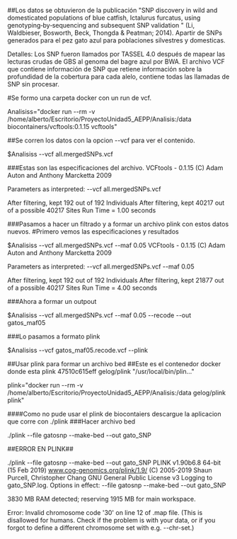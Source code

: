 ##Los datos se obtuvieron de la publicación "SNP discovery in wild and domesticated populations of blue catfish, Ictalurus furcatus, using genotyping‐by‐sequencing and subsequent SNP validation " (Li,
Waldbieser, Bosworth, Beck, Thongda & Peatman; 2014). Apartir de SNPs generados para el pez gato azul para poblaciones silvestres y domesticas.

Detalles: Los SNP fueron llamados por TASSEL 4.0 después de mapear las lecturas crudas de GBS al genoma del bagre azul por BWA. El archivo VCF que contiene información de SNP que retiene información sobre la profundidad de la cobertura para cada alelo, contiene todas las llamadas de SNP sin procesar.

#Se formo una carpeta docker con un run de vcf.

Analisiss="docker run --rm -v /home/alberto/Escritorio/ProyectoUnidad5_AEPP/Analisis:/data biocontainers/vcftools:0.1.15 vcftools"

##Se corren los datos con la opcion --vcf para ver el contenido.

$Analisiss --vcf all.mergedSNPs.vcf

###Estas son las especificaciones del archivo.
VCFtools - 0.1.15
(C) Adam Auton and Anthony Marcketta 2009

Parameters as interpreted:
	--vcf all.mergedSNPs.vcf

After filtering, kept 192 out of 192 Individuals
After filtering, kept 40217 out of a possible 40217 Sites
Run Time = 1.00 seconds

###Pasamos a hacer un filtrado y a formar un archivo plink con estos datos nuevos.
#Primero vemos las especificaciones y resultados

$Analisiss --vcf all.mergedSNPs.vcf --maf 0.05
VCFtools - 0.1.15
(C) Adam Auton and Anthony Marcketta 2009

Parameters as interpreted:
	--vcf all.mergedSNPs.vcf
	--maf 0.05

After filtering, kept 192 out of 192 Individuals
After filtering, kept 21877 out of a possible 40217 Sites
Run Time = 4.00 seconds


###Ahora a formar un outpout

$Analisiss --vcf all.mergedSNPs.vcf --maf 0.05 --recode --out gatos_maf05

###Lo pasamos a formato plink

$Analisiss --vcf gatos_maf05.recode.vcf --plink

##Usar plink para formar un archivo bed
##Este es el contenedor docker donde esta plink
47510c615eff        gelog/plink    "/usr/local/bin/plin…"

plink="docker run --rm -v /home/alberto/Escritorio/ProyectoUnidad5_AEPP/Analisis:/data gelog/plink plink"

####Como no pude usar el plink de biocontaiers descargue la aplicacion que corre con ./plink
###Hacer archivo bed

./plink --file gatosnp --make-bed --out gato_SNP

##ERROR EN PLINK##

./plink --file gatosnp --make-bed --out gato_SNP
PLINK v1.90b6.8 64-bit (15 Feb 2019)           www.cog-genomics.org/plink/1.9/
(C) 2005-2019 Shaun Purcell, Christopher Chang   GNU General Public License v3
Logging to gato_SNP.log.
Options in effect:
  --file gatosnp
  --make-bed
  --out gato_SNP

3830 MB RAM detected; reserving 1915 MB for main workspace.

Error: Invalid chromosome code '30' on line 12 of .map file.
(This is disallowed for humans.  Check if the problem is with your data, or if
you forgot to define a different chromosome set with e.g. --chr-set.)
